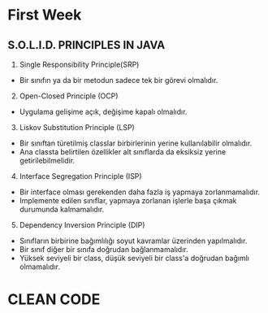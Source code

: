 # First Week

## S.O.L.I.D. PRINCIPLES IN JAVA
1. Single Responsibility Principle(SRP)
* Bir sınıfın ya da bir metodun sadece tek bir görevi olmalıdır.

2. Open-Closed Principle (OCP)
* Uygulama gelişime açık, değişime kapalı olmalıdır.

3. Liskov Substitution Principle (LSP)
* Bir sınıftan türetilmiş classlar birbirlerinin yerine kullanılabilir olmalıdır.
* Ana classta belirtilen özellikler alt sınıflarda da eksiksiz yerine getirilebilmelidir.

4. Interface Segregation Principle (ISP)
* Bir interface olması gerekenden daha fazla iş yapmaya zorlanmamalıdır.
* Implemente edilen sınıflar, yapmaya zorlanan işlerle başa çıkmak durumunda kalmamalıdır.

5. Dependency Inversion Principle (DIP)
* Sınıfların birbirine bağımlılığı soyut kavramlar üzerinden yapılmalıdır.
* Bir sınıf diğer bir sınıfa doğrudan bağlanmamalıdır.
* Yüksek seviyeli bir class, düşük seviyeli bir class'a doğrudan bağımlı olmamalıdır.


# CLEAN CODE
